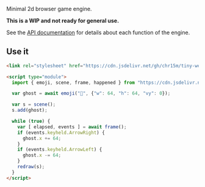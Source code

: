 Minimal 2d browser game engine.

**This is a WIP and not ready for general use.**

See the [API documentation](./API.md) for details about each function of the engine.

## Use it

```html
<link rel="stylesheet" href="https://cdn.jsdelivr.net/gh/chr15m/tiny-web-game-engine/twge.css"/>
```

```html
<script type="module">
  import { emoji, scene, frame, happened } from "https://cdn.jsdelivr.net/gh/chr15m/tiny-web-game-engine/twge.js"

  var ghost = await emoji("👻", {"w": 64, "h": 64, "vy": 0});

  var s = scene();
  s.add(ghost);

  while (true) {
    var [ elapsed, events ] = await frame();
    if (events.keyheld.ArrowRight) {
      ghost.x += 64;
    }
    if (events.keyheld.ArrowLeft) {
      ghost.x -= 64;
    }
    redraw(s);
  }
</script>
```

